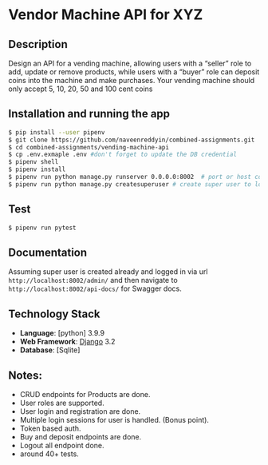 # Vendor Machine API for XYZ
## Description

Design an API for a vending machine, allowing users with a “seller” role to add, update or remove products, while users with a “buyer” role can deposit coins into the machine and make purchases. Your vending machine should only accept 5, 10, 20, 50 and 100 cent coins

## Installation and running the app

```bash
$ pip install --user pipenv
$ git clone https://github.com/naveenreddyin/combined-assignments.git
$ cd combined-assignments/vending-machine-api
$ cp .env.exmaple .env #don't forget to update the DB credential
$ pipenv shell
$ pipenv install
$ pipenv run python manage.py runserver 0.0.0.0:8002  # port or host could be anything
$ pipenv run python manage.py createsuperuser # create super user to login to admin panel and docs etc.
```
## Test 

```bash
$ pipenv run pytest
```

## Documentation
Assuming super user is created already and logged in via url ```http://localhost:8002/admin/``` and then navigate to ```http://localhost:8002/api-docs/``` for Swagger docs.

## Technology Stack
* **Language**: [python] 3.9.9
* **Web Framework**: [Django](https://djangoproject.com) 3.2
* **Database**: [Sqlite]

## Notes:
* CRUD endpoints for Products are done.
* User roles are supported.
* User login and registration are done.
* Multiple login sessions for user is handled. (Bonus point).
* Token based auth.
* Buy and deposit endpoints are done.
* Logout all endpoint done.
* around 40+ tests.